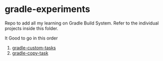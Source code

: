 # gradle-experiments
Repo to add all my learning on Gradle Build System. Refer to the individual projects inside this folder.

It Good to go in this order

1. [gradle-custom-tasks](gradle-custom-tasks)
2. [gradle-copy-task](gradle-copy-task)

